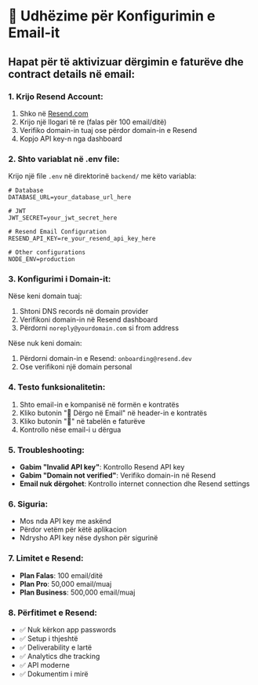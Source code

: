 # 📧 Udhëzime për Konfigurimin e Email-it

## Hapat për të aktivizuar dërgimin e faturëve dhe contract details në email:

### 1. **Krijo Resend Account:**

1. Shko në [Resend.com](https://resend.com)
2. Krijo një llogari të re (falas për 100 email/ditë)
3. Verifiko domain-in tuaj ose përdor domain-in e Resend
4. Kopjo API key-n nga dashboard

### 2. **Shto variablat në .env file:**

Krijo një file `.env` në direktorinë `backend/` me këto variabla:

```env
# Database
DATABASE_URL=your_database_url_here

# JWT
JWT_SECRET=your_jwt_secret_here

# Resend Email Configuration
RESEND_API_KEY=re_your_resend_api_key_here

# Other configurations
NODE_ENV=production
```

### 3. **Konfigurimi i Domain-it:**

Nëse keni domain tuaj:
1. Shtoni DNS records në domain provider
2. Verifikoni domain-in në Resend dashboard
3. Përdorni `noreply@yourdomain.com` si from address

Nëse nuk keni domain:
1. Përdorni domain-in e Resend: `onboarding@resend.dev`
2. Ose verifikoni një domain personal

### 4. **Testo funksionalitetin:**

1. Shto email-in e kompanisë në formën e kontratës
2. Kliko butonin "📧 Dërgo në Email" në header-in e kontratës
3. Kliko butonin "📧" në tabelën e faturëve
4. Kontrollo nëse email-i u dërgua

### 5. **Troubleshooting:**

- **Gabim "Invalid API key"**: Kontrollo Resend API key
- **Gabim "Domain not verified"**: Verifiko domain-in në Resend
- **Email nuk dërgohet**: Kontrollo internet connection dhe Resend settings

### 6. **Siguria:**

- Mos nda API key me askënd
- Përdor vetëm për këtë aplikacion
- Ndrysho API key nëse dyshon për sigurinë

### 7. **Limitet e Resend:**

- **Plan Falas**: 100 email/ditë
- **Plan Pro**: 50,000 email/muaj
- **Plan Business**: 500,000 email/muaj

### 8. **Përfitimet e Resend:**

- ✅ Nuk kërkon app passwords
- ✅ Setup i thjeshtë
- ✅ Deliverability e lartë
- ✅ Analytics dhe tracking
- ✅ API moderne
- ✅ Dokumentim i mirë 